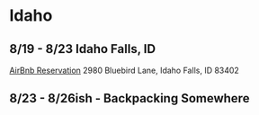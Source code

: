 # Idaho

## 8/19 - 8/23 Idaho Falls, ID

[AirBnb Reservation](https://www.airbnb.com/trips/v1/9f0eea45-e425-4fbe-b9b6-68c67b30e162/ro/RESERVATION2_CHECKIN/HMYRPWX2RZ)
2980 Bluebird Lane, Idaho Falls, ID 83402

## 8/23 - 8/26ish - Backpacking Somewhere 
